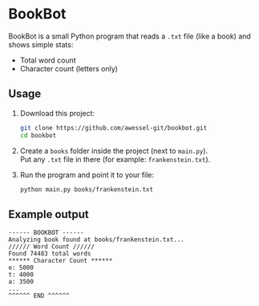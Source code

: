 # BookBot

BookBot is a small Python program that reads a `.txt` file (like a book) and shows simple stats:

- Total word count  
- Character count (letters only)

## Usage

1. Download this project:
   ```bash
   git clone https://github.com/awessel-git/bookbot.git
   cd bookbot
   ```

2. Create a `books` folder inside the project (next to `main.py`).  
   Put any `.txt` file in there (for example: `frankenstein.txt`).

3. Run the program and point it to your file:
   ```bash
   python main.py books/frankenstein.txt
   ```

## Example output

```console
------ BOOKBOT ------
Analyzing book found at books/frankenstein.txt...
////// Word Count //////
Found 74483 total words
****** Character Count ******
e: 5000
t: 4000
a: 3500
...
^^^^^^ END ^^^^^^
```

